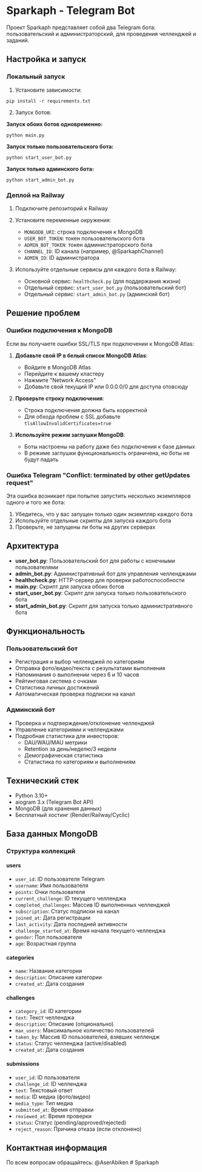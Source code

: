 # Sparkaph - Telegram Bot

Проект Sparkaph представляет собой два Telegram бота: пользовательский и администраторский, для проведения челленджей и заданий.

## Настройка и запуск

### Локальный запуск

1. Установите зависимости:
```
pip install -r requirements.txt
```

2. Запуск ботов:

**Запуск обоих ботов одновременно:**
```
python main.py
```

**Запуск только пользовательского бота:**
```
python start_user_bot.py
```

**Запуск только админского бота:**
```
python start_admin_bot.py
```

### Деплой на Railway

1. Подключите репозиторий к Railway
2. Установите переменные окружения:
   - `MONGODB_URI`: строка подключения к MongoDB
   - `USER_BOT_TOKEN`: токен пользовательского бота
   - `ADMIN_BOT_TOKEN`: токен администраторского бота
   - `CHANNEL_ID`: ID канала (например, @SparkaphChannel)
   - `ADMIN_ID`: ID администратора

3. Используйте отдельные сервисы для каждого бота в Railway:
   - Основной сервис: `healthcheck.py` (для поддержания жизни)
   - Отдельный сервис: `start_user_bot.py` (пользовательский бот)
   - Отдельный сервис: `start_admin_bot.py` (админский бот)

## Решение проблем

### Ошибки подключения к MongoDB

Если вы получаете ошибки SSL/TLS при подключении к MongoDB Atlas:

1. **Добавьте свой IP в белый список MongoDB Atlas**:
   - Войдите в MongoDB Atlas
   - Перейдите к вашему кластеру
   - Нажмите "Network Access"
   - Добавьте свой текущий IP или 0.0.0.0/0 для доступа отовсюду

2. **Проверьте строку подключения**:
   - Строка подключения должна быть корректной
   - Для обхода проблем с SSL добавьте `tlsAllowInvalidCertificates=true` 

3. **Используйте режим заглушки MongoDB**:
   - Боты настроены на работу даже без подключения к базе данных
   - В режиме заглушки функциональность ограничена, но боты не будут падать

### Ошибка Telegram "Conflict: terminated by other getUpdates request"

Эта ошибка возникает при попытке запустить несколько экземпляров одного и того же бота:

1. Убедитесь, что у вас запущен только один экземпляр каждого бота
2. Используйте отдельные скрипты для запуска каждого бота
3. Проверьте, не запущены ли боты на других серверах

## Архитектура

- **user_bot.py**: Пользовательский бот для работы с конечными пользователями
- **admin_bot.py**: Административный бот для управления челленджами
- **healthcheck.py**: HTTP-сервер для проверки работоспособности
- **main.py**: Скрипт для запуска обоих ботов
- **start_user_bot.py**: Скрипт для запуска только пользовательского бота
- **start_admin_bot.py**: Скрипт для запуска только административного бота

## Функциональность

### Пользовательский бот
- Регистрация и выбор челленджей по категориям
- Отправка фото/видео/текста с результатами выполнения
- Напоминания о выполнении через 6 и 10 часов
- Рейтинговая система с очками
- Статистика личных достижений
- Автоматическая проверка подписки на канал

### Админский бот
- Проверка и подтверждение/отклонение челленджей
- Управление категориями и челленджами
- Подробная статистика для инвесторов:
  - DAU/WAU/MAU метрики
  - Retention за день/неделю/3 недели
  - Демографическая статистика
  - Статистика по категориям и выполнениям

## Технический стек
- Python 3.10+
- aiogram 3.x (Telegram Bot API)
- MongoDB (для хранения данных)
- Бесплатный хостинг (Render/Railway/Cyclic)

## База данных MongoDB

### Структура коллекций

#### users
- `user_id`: ID пользователя Telegram
- `username`: Имя пользователя
- `points`: Очки пользователя
- `current_challenge`: ID текущего челленджа
- `completed_challenges`: Массив ID выполненных челленджей
- `subscription`: Статус подписки на канал
- `joined_at`: Дата регистрации
- `last_activity`: Дата последней активности
- `challenge_started_at`: Время начала текущего челленджа
- `gender`: Пол пользователя
- `age`: Возрастная группа

#### categories
- `name`: Название категории
- `description`: Описание категории
- `created_at`: Дата создания

#### challenges
- `category_id`: ID категории
- `text`: Текст челленджа
- `description`: Описание (опционально)
- `max_users`: Максимальное количество пользователей
- `taken_by`: Массив ID пользователей, взявших челлендж
- `status`: Статус челленджа (active/disabled)
- `created_at`: Дата создания

#### submissions
- `user_id`: ID пользователя
- `challenge_id`: ID челленджа
- `text`: Текстовый ответ
- `media`: ID медиа (фото/видео)
- `media_type`: Тип медиа
- `submitted_at`: Время отправки
- `reviewed_at`: Время проверки
- `status`: Статус (pending/approved/rejected)
- `reject_reason`: Причина отказа (если отклонено)

## Контактная информация

По всем вопросам обращайтесь: @AserAbiken # Sparkaph
